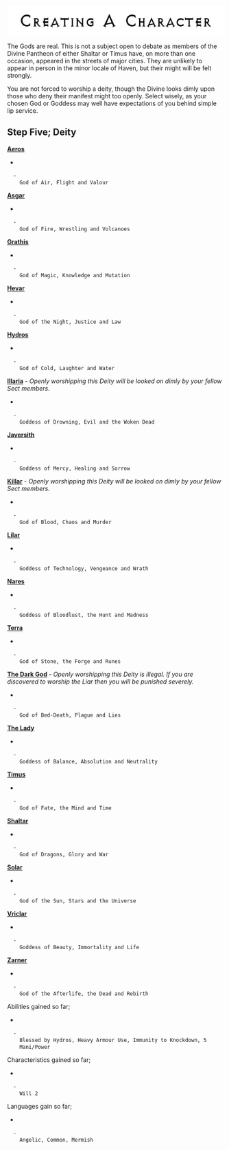 

<div class="center" style="width: auto; margin-left: auto; margin-right: auto;">

![<File:CharGen.jpg>](CharGen.jpg "File:CharGen.jpg")

</div>

The Gods are real. This is not a subject open to debate as members of
the Divine Pantheon of either Shaltar or Timus have, on more than one
occasion, appeared in the streets of major cities. They are unlikely to
appear in person in the minor locale of Haven, but their might will be
felt strongly.

You are not forced to worship a deity, though the Divine looks dimly
upon those who deny their manifest might too openly. Select wisely, as
your chosen God or Goddess may well have expectations of you behind
simple lip service.

## **Step Five; Deity**

**[Aeros](GoldAngelEarthHA "wikilink")**

  -

      -
        God of Air, Flight and Valour

**[Asgar](GoldAngelEarthHAs "wikilink")**

  -

      -
        God of Fire, Wrestling and Volcanoes

**[Grathis](GoldAngelEarthHG "wikilink")**

  -

      -
        God of Magic, Knowledge and Mutation

**[Hevar](GoldAngelEarthHH "wikilink")**

  -

      -
        God of the Night, Justice and Law

**[Hydros](GoldAngelEarthHHy "wikilink")**

  -

      -
        God of Cold, Laughter and Water

**[Illaria](GoldAngelEarthHI "wikilink")** - *Openly worshipping this
Deity will be looked on dimly by your fellow Sect members.*

  -

      -
        Goddess of Drowning, Evil and the Woken Dead

**[Javersith](GoldAngelEarthHJ "wikilink")**

  -

      -
        Goddess of Mercy, Healing and Sorrow

**[Killar](GoldAngelEarthHK "wikilink")** - *Openly worshipping this
Deity will be looked on dimly by your fellow Sect members.*

  -

      -
        God of Blood, Chaos and Murder

**[Lilar](GoldAngelEarthHL "wikilink")**

  -

      -
        Goddess of Technology, Vengeance and Wrath

**[Nares](GoldAngelEarthHN "wikilink")**

  -

      -
        Goddess of Bloodlust, the Hunt and Madness

**[Terra](GoldAngelEarthHT "wikilink")**

  -

      -
        God of Stone, the Forge and Runes

**[The Dark God](GoldAngelEarthHDG "wikilink")** - *Openly worshipping
this Deity is illegal. If you are discovered to worship the Liar then
you will be punished severely.*

  -

      -
        God of Bed-Death, Plague and Lies

**[The Lady](GoldAngelEarthHTL "wikilink")**

  -

      -
        Goddess of Balance, Absolution and Neutrality

**[Timus](GoldAngelEarthHT "wikilink")**

  -

      -
        God of Fate, the Mind and Time

**[Shaltar](GoldAngelEarthHS "wikilink")**

  -

      -
        God of Dragons, Glory and War

**[Solar](GoldAngelEarthHSo "wikilink")**

  -

      -
        God of the Sun, Stars and the Universe

**[Vriclar](GoldAngelEarthHV "wikilink")**

  -

      -
        Goddess of Beauty, Immortality and Life

**[Zarner](GoldAngelEarthHZ "wikilink")**

  -

      -
        God of the Afterlife, the Dead and Rebirth

Abilities gained so far;

  -

      -
        Blessed by Hydros, Heavy Armour Use, Immunity to Knockdown, 5
        Mani/Power

Characteristics gained so far;

  -

      -
        Will 2

Languages gain so far;

  -

      -
        Angelic, Common, Mermish